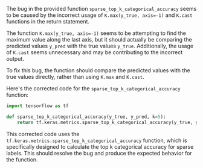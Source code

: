 The bug in the provided function `sparse_top_k_categorical_accuracy` seems to be caused by the incorrect usage of `K.max(y_true, axis=-1)` and `K.cast` functions in the return statement.

The function `K.max(y_true, axis=-1)` seems to be attempting to find the maximum value along the last axis, but it should actually be comparing the predicted values `y_pred` with the true values `y_true`. Additionally, the usage of `K.cast` seems unnecessary and may be contributing to the incorrect output.

To fix this bug, the function should compare the predicted values with the true values directly, rather than using `K.max` and `K.cast`.

Here's the corrected code for the `sparse_top_k_categorical_accuracy` function:

```python
import tensorflow as tf

def sparse_top_k_categorical_accuracy(y_true, y_pred, k=5):
    return tf.keras.metrics.sparse_top_k_categorical_accuracy(y_true, y_pred, k)
```

This corrected code uses the `tf.keras.metrics.sparse_top_k_categorical_accuracy` function, which is specifically designed to calculate the top k categorical accuracy for sparse labels. This should resolve the bug and produce the expected behavior for the function.